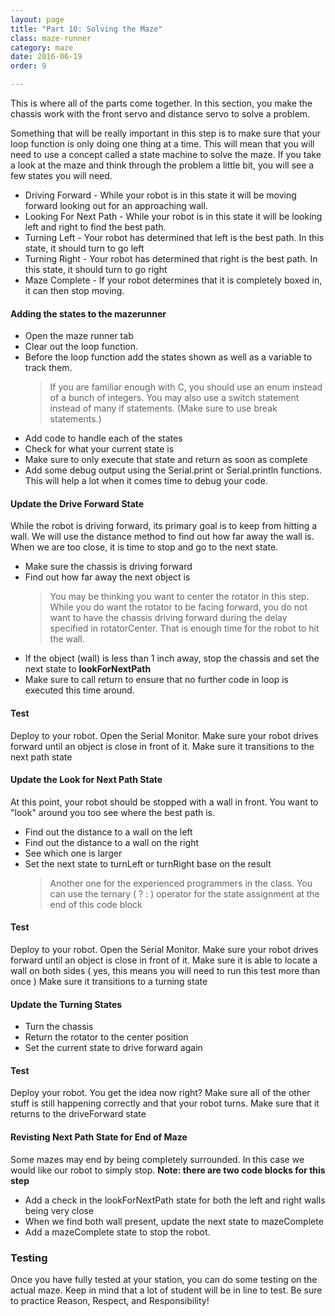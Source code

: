 ```yaml
---
layout: page
title: "Part 10: Solving the Maze"
class: maze-runner
category: maze
date: 2016-06-19
order: 9

---
```


This is where all of the parts come together. In this section, you make the chassis work with the front servo and distance servo to solve a problem. 

Something that will be really important in this step is to make sure that your loop function is only doing one thing at a time. This will mean that you will need to use a concept called a state machine to solve the maze. If you take a look at the maze and think through the problem a little bit, you will see a few states you will need.

* Driving Forward - While your robot is in this state it will be moving forward looking out for an approaching wall. 
* Looking For Next Path - While your robot is in this state it will be looking left and right to find the best path.
* Turning Left - Your robot has determined that left is the best path. In this state, it should turn to go left
* Turning Right - Your robot has determined that right is the best path. In this state, it should turn to go right
* Maze Complete - If your robot determines that it is completely boxed in, it can then stop moving.

#### Adding the states to the mazerunner

* Open the maze runner tab
* Clear out the loop function.
* Before the loop function add the states shown as well as a variable to track them.
    > If you are familiar enough with C, you should use an enum instead of a bunch of integers. You may also use a switch statement instead of many if statements. (Make sure to use break statements.)

<script src="https://gist.github.com/dennisburton/577409e129e4d024e52dd379a277cf00.js"></script>

* Add code to handle each of the states 
* Check for what your current state is
* Make sure to only execute that state and return as soon as complete
* Add some debug output using the Serial.print or Serial.println functions. This will help a lot when it comes time to debug your code.


<script src="https://gist.github.com/dennisburton/70436a05680fe850eaa4469e3dd49cba.js"></script>

#### Update the Drive Forward State

While the robot is driving forward, its primary goal is to keep from hitting a wall. We will use the distance method to find out how far away the wall is. When we are too close, it is time to stop and go to the next state.

* Make sure the chassis is driving forward
* Find out how far away the next object is
    > You may be thinking you want to center the rotator in this step. While you do want the rotator to be facing forward, you do not want to have the chassis driving forward during the delay specified in rotatorCenter. That is enough time for the robot to hit the wall.
* If the object (wall) is less than 1 inch away, stop the chassis and set the next state to **lookForNextPath**
* Make sure to call return to ensure that no further code in loop is executed this time around.


<script src="https://gist.github.com/dennisburton/21f457b9a770646f9089fbbf050a40be.js"></script>

#### Test

Deploy to your robot.
Open the Serial Monitor.
Make sure your robot drives forward until an object is close in front of it.
Make sure it transitions to the next path state

#### Update the Look for Next Path State

At this point, your robot should be stopped with a wall in front. You want to "look" around you too see where the best path is. 

* Find out the distance to a wall on the left
* Find out the distance to a wall on the right
* See which one is larger
* Set the next state to turnLeft or turnRight base on the result
    > Another one for the experienced programmers in the class. You can use the ternary ( ? : ) operator for the state assignment at the end of this code block

<script src="https://gist.github.com/dennisburton/dd36ac30cfc219fca00be2483831ecc5.js"></script>

#### Test

Deploy to your robot.
Open the Serial Monitor.
Make sure your robot drives forward until an object is close in front of it.
Make sure it is able to locate a wall on both sides ( yes, this means you will need to run this test more than once )
Make sure it transitions to a turning state

#### Update the Turning States

* Turn the chassis
* Return the rotator to the center position
* Set the current state to drive forward again


<script src="https://gist.github.com/dennisburton/24671a656cdf467263b6f296b0765f0e.js"></script>

#### Test

Deploy your robot.
You get the idea now right? Make sure all of the other stuff is still happening correctly and that your robot turns.
Make sure that it returns to the driveForward state

#### Revisting Next Path State for End of Maze

Some mazes may end by being completely surrounded. In this case we would like our robot to simply stop. **Note: there are two code blocks for this step**

* Add a check in the lookForNextPath state for both the left and right walls being very close
* When we find both wall present, update the next state to mazeComplete
* Add a mazeComplete state to stop the robot.

<script src="https://gist.github.com/dennisburton/1ac08400bc2f35bc3d1f65aa5278d87a.js"></script>

<script src="https://gist.github.com/dennisburton/dfabcf5fc88d6b0923b9ed197759fba6.js"></script>


### Testing

Once you have fully tested at your station, you can do some testing on the actual maze. Keep in mind that a lot of student will be in line to test. Be sure to practice Reason, Respect, and Responsibility!
